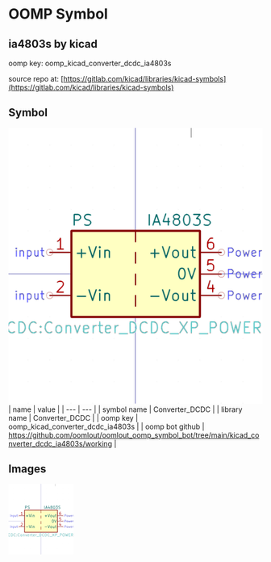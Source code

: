 # OOMP Symbol  
## ia4803s  by kicad  
  
oomp key: oomp_kicad_converter_dcdc_ia4803s  
  
source repo at: [https://gitlab.com/kicad/libraries/kicad-symbols](https://gitlab.com/kicad/libraries/kicad-symbols)  
## Symbol  
  
[![working.png](working_600.png)](working.png)  
| name | value | 
| --- | --- | 
| symbol name | Converter_DCDC | 
| library name | Converter_DCDC | 
| oomp key | oomp_kicad_converter_dcdc_ia4803s | 
| oomp bot github | https://github.com/oomlout/oomlout_oomp_symbol_bot/tree/main/kicad_converter_dcdc_ia4803s/working | 
## Images  
  
[![working.png](working_140.png)](working.png)  
